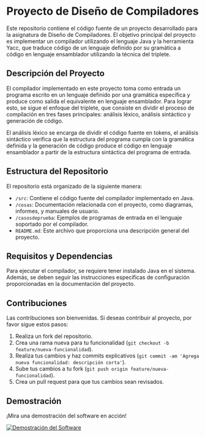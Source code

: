 # Proyecto de Diseño de Compiladores

Este repositorio contiene el código fuente de un proyecto desarrollado para la asignatura de Diseño de Compiladores. El objetivo principal del proyecto es implementar un compilador utilizando el lenguaje Java y la herramienta Yacc, que traduce código de un lenguaje definido por su gramática a código en lenguaje ensamblador utilizando la técnica del triplete.

## Descripción del Proyecto

El compilador implementado en este proyecto toma como entrada un programa escrito en un lenguaje definido por una gramática específica y produce como salida el equivalente en lenguaje ensamblador. Para lograr esto, se sigue el enfoque del triplete, que consiste en dividir el proceso de compilación en tres fases principales: análisis léxico, análisis sintáctico y generación de código.

El análisis léxico se encarga de dividir el código fuente en tokens, el análisis sintáctico verifica que la estructura del programa cumpla con la gramática definida y la generación de código produce el código en lenguaje ensamblador a partir de la estructura sintáctica del programa de entrada.

## Estructura del Repositorio

El repositorio está organizado de la siguiente manera:

- `/src`: Contiene el código fuente del compilador implementado en Java.
- `/cosas`: Documentación relacionada con el proyecto, como diagramas, informes, y manuales de usuario.
- `/casosdeprueba`: Ejemplos de programas de entrada en el lenguaje soportado por el compilador.
- `README.md`: Este archivo que proporciona una descripción general del proyecto.

## Requisitos y Dependencias

Para ejecutar el compilador, se requiere tener instalado Java en el sistema. Además, se deben seguir las instrucciones específicas de configuración proporcionadas en la documentación del proyecto.

## Contribuciones

Las contribuciones son bienvenidas. Si deseas contribuir al proyecto, por favor sigue estos pasos:

1. Realiza un fork del repositorio.
2. Crea una rama nueva para tu funcionalidad (`git checkout -b feature/nueva-funcionalidad`).
3. Realiza tus cambios y haz commits explicativos (`git commit -am 'Agrega nueva funcionalidad: descripción corta'`).
4. Sube tus cambios a tu fork (`git push origin feature/nueva-funcionalidad`).
5. Crea un pull request para que tus cambios sean revisados.


## Demostración

¡Mira una demostración del software en acción!

[![Demostración del Software](https://img.youtube.com/vi/fgFy4ipxoTg/maxresdefault.jpg)](https://youtu.be/fgFy4ipxoTg)
